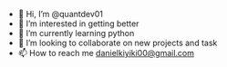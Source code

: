- 👋 Hi, I’m @quantdev01
- 👀 I’m interested in getting better
- 🌱 I’m currently learning python
- 💞️ I’m looking to collaborate on new projects and task
- 📫 How to reach me danielkiyiki00@gmail.com  

<!---
quantdev01/quantdev01 is a ✨ special ✨ repository because its `README.md` (this file) appears on your GitHub profile.
You can click the Preview link to take a look at your changes.
--->
